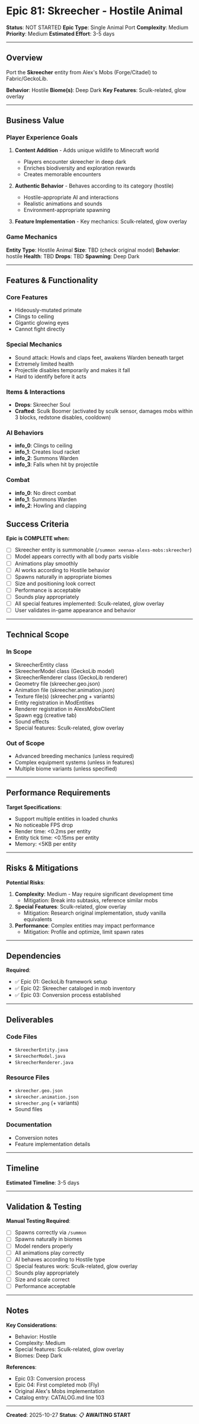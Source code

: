 # Epic 81: Skreecher - Hostile Animal

**Status**: NOT STARTED
**Epic Type**: Single Animal Port
**Complexity**: Medium
**Priority**: Medium
**Estimated Effort**: 3-5 days

---

## Overview

Port the **Skreecher** entity from Alex's Mobs (Forge/Citadel) to Fabric/GeckoLib.

**Behavior**: Hostile
**Biome(s)**: Deep Dark
**Key Features**: Sculk-related, glow overlay

---

## Business Value

### Player Experience Goals

1. **Content Addition** - Adds unique wildlife to Minecraft world
   - Players encounter skreecher in deep dark
   - Enriches biodiversity and exploration rewards
   - Creates memorable encounters

2. **Authentic Behavior** - Behaves according to its category (hostile)
   - Hostile-appropriate AI and interactions
   - Realistic animations and sounds
   - Environment-appropriate spawning

3. **Feature Implementation** - Key mechanics: Sculk-related, glow overlay

### Game Mechanics

**Entity Type**: Hostile Animal
**Size**: TBD (check original model)
**Behavior**: hostile
**Health**: TBD
**Drops**: TBD
**Spawning**: Deep Dark

---

## Features & Functionality

### Core Features
- Hideously-mutated primate
- Clings to ceiling
- Gigantic glowing eyes
- Cannot fight directly

### Special Mechanics
- Sound attack: Howls and claps feet, awakens Warden beneath target
- Extremely limited health
- Projectile disables temporarily and makes it fall
- Hard to identify before it acts

### Items & Interactions
- **Drops**: Skreecher Soul
- **Crafted**: Sculk Boomer (activated by sculk sensor, damages mobs within 3 blocks, redstone disables, cooldown)

### AI Behaviors
- **info_0**: Clings to ceiling
- **info_1**: Creates loud racket
- **info_2**: Summons Warden
- **info_3**: Falls when hit by projectile

### Combat
- **info_0**: No direct combat
- **info_1**: Summons Warden
- **info_2**: Howling and clapping


## Success Criteria

**Epic is COMPLETE when:**

- [ ] Skreecher entity is summonable (`/summon xeenaa-alexs-mobs:skreecher`)
- [ ] Model appears correctly with all body parts visible
- [ ] Animations play smoothly
- [ ] AI works according to Hostile behavior
- [ ] Spawns naturally in appropriate biomes
- [ ] Size and positioning look correct
- [ ] Performance is acceptable
- [ ] Sounds play appropriately
- [ ] All special features implemented: Sculk-related, glow overlay
- [ ] User validates in-game appearance and behavior

---

## Technical Scope

### In Scope

- SkreecherEntity class
- SkreecherModel class (GeckoLib model)
- SkreecherRenderer class (GeckoLib renderer)
- Geometry file (skreecher.geo.json)
- Animation file (skreecher.animation.json)
- Texture file(s) (skreecher.png + variants)
- Entity registration in ModEntities
- Renderer registration in AlexsMobsClient
- Spawn egg (creative tab)
- Sound effects
- Special features: Sculk-related, glow overlay

### Out of Scope

- Advanced breeding mechanics (unless required)
- Complex equipment systems (unless in features)
- Multiple biome variants (unless specified)

---

## Performance Requirements

**Target Specifications**:
- Support multiple entities in loaded chunks
- No noticeable FPS drop
- Render time: <0.2ms per entity
- Entity tick time: <0.15ms per entity
- Memory: <5KB per entity

---

## Risks & Mitigations

**Potential Risks**:
1. **Complexity**: Medium - May require significant development time
   - Mitigation: Break into subtasks, reference similar mobs
2. **Special Features**: Sculk-related, glow overlay
   - Mitigation: Research original implementation, study vanilla equivalents
3. **Performance**: Complex entities may impact performance
   - Mitigation: Profile and optimize, limit spawn rates

---

## Dependencies

**Required**:
- ✅ Epic 01: GeckoLib framework setup
- ✅ Epic 02: Skreecher cataloged in mob inventory
- ✅ Epic 03: Conversion process established

---

## Deliverables

### Code Files
- `SkreecherEntity.java`
- `SkreecherModel.java`
- `SkreecherRenderer.java`

### Resource Files
- `skreecher.geo.json`
- `skreecher.animation.json`
- `skreecher.png` (+ variants)
- Sound files

### Documentation
- Conversion notes
- Feature implementation details

---

## Timeline

**Estimated Timeline**: 3-5 days

---

## Validation & Testing

**Manual Testing Required**:
- [ ] Spawns correctly via `/summon`
- [ ] Spawns naturally in biomes
- [ ] Model renders properly
- [ ] All animations play correctly
- [ ] AI behaves according to Hostile type
- [ ] Special features work: Sculk-related, glow overlay
- [ ] Sounds play appropriately
- [ ] Size and scale correct
- [ ] Performance acceptable

---

## Notes

**Key Considerations**:
- Behavior: Hostile
- Complexity: Medium
- Special features: Sculk-related, glow overlay
- Biomes: Deep Dark

**References**:
- Epic 03: Conversion process
- Epic 04: First completed mob (Fly)
- Original Alex's Mobs implementation
- Catalog entry: CATALOG.md line 103

---

**Created**: 2025-10-27
**Status**: 📋 **AWAITING START**
